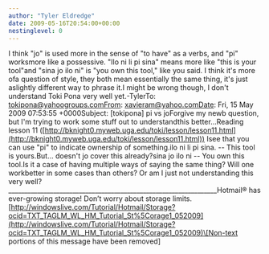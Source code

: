 ```yaml
---
author: "Tyler Eldredge"
date: 2009-05-16T20:54:00+00:00
nestinglevel: 0
---
```

I think "jo" is used more in the sense of "to have" as a verbs, and "pi" worksmore like a possessive. "Ilo ni li pi sina" means more like "this is your tool"and "sina jo ilo ni" is "you own this tool," like you said. I think it's more ofa question of style, they both mean essentially the same thing, it's just aslightly different way to phrase it.I might be wrong though, I don't understand Toki Pona very well yet.-TylerTo: [tokipona@yahoogroups.comFrom](mailto://tokipona@yahoogroups.comFrom): [xavieram@yahoo.comDate](mailto://xavieram@yahoo.comDate): Fri, 15 May 2009 07:53:55 +0000Subject: \[tokipona\] pi vs joForgive my newb question, but I'm trying to work some stuff out to understandthis better...Reading lesson 11 ([http://bknight0.myweb.uga.edu/toki/lesson/lesson11.html](http://bknight0.myweb.uga.edu/toki/lesson/lesson11.html)) Isee that you can use "pi" to indicate ownership of something.ilo ni li pi sina. --
 This tool is yours.But... doesn't jo cover this already?sina jo ilo ni --
 You own this tool.Is it a case of having multiple ways of saying the same thing? Will one workbetter in some cases than others? Or am I just not understanding this very well?\_\_\_\_\_\_\_\_\_\_\_\_\_\_\_\_\_\_\_\_\_\_\_\_\_\_\_\_\_\_\_\_\_\_\_\_\_\_\_\_\_\_\_\_\_\_\_\_\_\_\_\_\_\_\_\_\_\_\_\_\_\_\_\_\_Hotmail® has ever-growing storage! Don’t worry about storage limits.[http://windowslive.com/Tutorial/Hotmail/Storage?ocid=TXT_TAGLM_WL_HM_Tutorial_St%5Corage1_052009](http://windowslive.com/Tutorial/Hotmail/Storage?ocid=TXT_TAGLM_WL_HM_Tutorial_St%5Corage1_052009)\[Non-text portions of this message have been removed\]